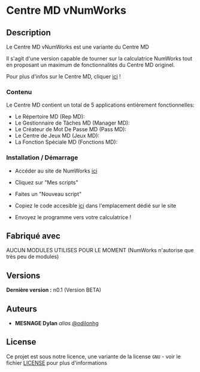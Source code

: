 # Centre MD vNumWorks

## Description

Le Centre MD vNumWorks est une variante du Centre MD

Il s'agit d'une version capable de tourner sur la calculatrice
NumWorks tout en proposant un maximum de fonctionnalités
du Centre MD originel.

Pour plus d'infos sur le Centre MD, cliquer [ici](https://github.com/odilonhg/Centre-MD/tree/main) !

### Contenu

Le Centre MD contient un total de
5 applications entièrement fonctionnelles:

- Le Répertoire MD (Rep MD):
- Le Gestionnaire de Tâches MD (Manager MD):
- Le Créateur de Mot De Passe MD (Pass MD):
- Le Centre de Jeux MD (Jeux MD):
- La Fonction Spéciale MD (Fonctions MD):

### Installation / Démarrage

- Accéder au site de NumWorks [ici](https://my.numworks.com/python)

- Cliquez sur "Mes scripts"

- Faites un "Nouveau script"
- Copiez le code accesible [ici](https://github.com/odilonhg/Centre-MD/blob/numworks/centre_md.py) dans l'emplacement dédié sur le site
- Envoyez le programme vers votre calculatrice !

## Fabriqué avec

AUCUN MODULES UTILISES POUR LE MOMENT
(NumWorks n'autorise que très peu de modules)

## Versions

**Dernière version :** n0.1 (Version BETA)

## Auteurs

* **MESNAGE Dylan** _alias_ [@odilonhg](https://github.com/odilonhg)

## License

Ce projet est sous notre licence, une variante de la license ``GNU`` - voir le fichier [LICENSE](LICENSE.txt) pour plus d'informations
